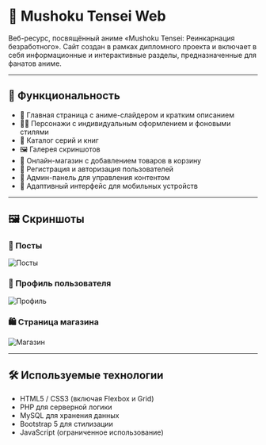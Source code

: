 # 🌟 Mushoku Tensei Web

Веб-ресурс, посвящённый аниме «Mushoku Tensei: Реинкарнация безработного». Сайт создан в рамках дипломного проекта и включает в себя информационные и интерактивные разделы, предназначенные для фанатов аниме.

---

## 🧩 Функциональность

- 📌 Главная страница с аниме-слайдером и кратким описанием
- 🧙‍♂️ Персонажи с индивидуальным оформлением и фоновыми стилями
- 📖 Каталог серий и книг
- 🖼️ Галерея скриншотов
- 🛒 Онлайн-магазин с добавлением товаров в корзину
- 🔐 Регистрация и авторизация пользователей
- 👑 Админ-панель для управления контентом
- 📱 Адаптивный интерфейс для мобильных устройств

---

## 🖼️ Скриншоты

### 📝 Посты
![Посты](https://github.com/user-attachments/assets/f2ec309d-f8ff-4bd9-8e77-e3112096f0b0)

### 👤 Профиль пользователя
![Профиль](https://github.com/user-attachments/assets/503ffec6-362b-4732-8b62-52614c162588)

### 🛍 Страница магазина
![Магазин](https://github.com/user-attachments/assets/69071451-20ab-4474-862a-ebafb8df2079)

---

## 🛠️ Используемые технологии

- HTML5 / CSS3 (включая Flexbox и Grid)
- PHP для серверной логики
- MySQL для хранения данных
- Bootstrap 5 для стилизации
- JavaScript (ограниченное использование)

